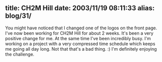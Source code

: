 title: CH2M Hill
date: 2003/11/19 08:11:33
alias: blog/31/
---
You might have noticed that I changed one of the logos on the front page. I've now been working for CH2M Hill for about 2 weeks. It's been a very positive change for me. At the same time I've been incredibly busy. I'm working on a project with a very compressed time schedule which keeps me going all day long. Not that that's a bad thing. :) I'm definitely enjoying the challenge.